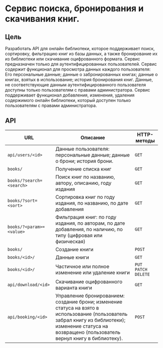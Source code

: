# Сервис поиска, бронирования и скачивания книг.

## Цель

Разработать API для онлайн библиотеки, которое поддерживает поиск, сортировку, фильтрацию книг из базы данных, а также бронирование их из библиотеки или скачивание оцифрованного формата. Сервис предназначен только для аутентифицированных пользователей. Сервис содержит функционал для просмотра данных каждого пользователя: Его персональные данные; данные о забронированных книгах; данные о книгах, взятых в использование; история бронирования книг. Данные, не соответствующие данным аутентифицированного пользователя доступны только пользователям с правами администратора. Сервис поддерживает функционал добавления, изменения, удаления содержимого онлайн библиотеки, который доступен только пользователям с правами администратора.

## API

URL | Описание | HTTP-методы
--- | --- | ---
`api/users/<id>` | Данные пользователя: персональные данные; данные о брони; история брони. | `GET`
`books/` | Получение списка книг | `GET`
`books/?search=<search>` | Поиск книг по названию, автору, описанию, году издания | `GET`
`books/?sort=<sort>` | Сортировка книг по году издания, по названию, по дате добавления | `GET`
`books/?<param>=<value>` | Фильтрация книг: по году издания, по авторам, по дате добавления, по наличию, по типу (цифровая или физическая) | `GET`
`books/` | Создание книги | `POST`
`books/<id>/` | Данные книги | `GET`
`books/<id>/` | Частичное или полное изменение или удаление книги | `PUT` `PATCH` `DELETE`
`api/download/<id>` | Скачивание оцифрованного варианта книги | `GET`
`api/booking/<id>` | Управление бронированием: создание брони; изменение статуса на взято в использование (пользователь забрал книгу из библиотеки); изменение статуса на возвращено (пользователь вернул книгу в библиотеку). | `POST`
